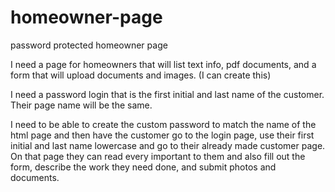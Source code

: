 # homeowner-page
password protected homeowner page

I need a page for homeowners that will list text info, pdf documents, and a form that will upload documents and images. (I can create this)

I need a password login that is the first initial and last name of the customer. Their page name will be the same.

I need to be able to create the custom password to match the name of the html page and then have the customer go to the login page, 
use their first initial and last name lowercase and go to their already made customer page. On that page they can read every
important to them and also fill out the form, describe the work they need done, and submit photos and documents.


